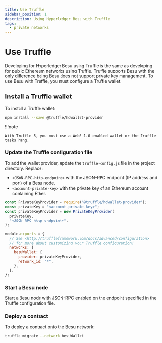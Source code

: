 ```yaml
---
title: Use Truffle
sidebar_position: 1
description: Using Hyperledger Besu with Truffle
tags:
  - private networks
---
```


# Use Truffle

Developing for Hyperledger Besu using Truffle is the same as developing for public Ethereum networks using Truffle. Truffle supports Besu with the only difference being Besu does not support private key management. To use Besu with Truffle, you must configure a Truffle wallet.

## Install a Truffle wallet

To install a Truffle wallet:

```bash
npm install --save @truffle/hdwallet-provider
```

!!!note

    With Truffle 5, you must use a Web3 1.0 enabled wallet or the Truffle tasks hang.

### Update the Truffle configuration file

To add the wallet provider, update the `truffle-config.js` file in the project directory. Replace:

- `<JSON-RPC-http-endpoint>` with the JSON-RPC endpoint (IP address and port) of a Besu node.
- `<account-private-key>` with the private key of an Ethereum account containing Ether.

```javascript
const PrivateKeyProvider = require("@truffle/hdwallet-provider");
const privateKey = "<account-private-key>";
const privateKeyProvider = new PrivateKeyProvider(
  privateKey,
  "<JSON-RPC-http-endpoint>",
);

module.exports = {
  // See <http://truffleframework.com/docs/advanced/configuration>
  // for more about customizing your Truffle configuration!
  networks: {
    besuWallet: {
      provider: privateKeyProvider,
      network_id: "*",
    },
  },
};
```

### Start a Besu node

Start a Besu node with JSON-RPC enabled on the endpoint specified in the Truffle configuration file.

### Deploy a contract

To deploy a contract onto the Besu network:

```bash
truffle migrate --network besuWallet
```
